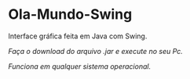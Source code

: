 # Ola-Mundo-Swing
Interface gráfica feita em Java com Swing.

*Faça o download do arquivo .jar e execute no seu Pc.*

*Funciona em qualquer sistema operacional.*
